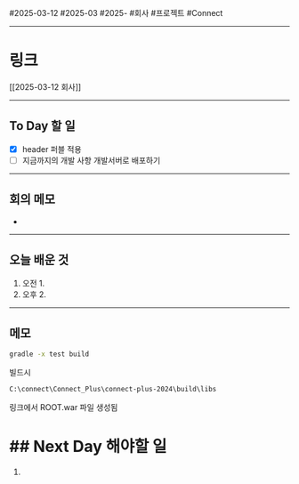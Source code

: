#2025-03-12 #2025-03 #2025- 
#회사 #프로젝트 #Connect 


------
# 링크 
[[2025-03-12 회사]]

---
## To Day 할 일
- [x] header 퍼블 적용
- [ ] 지금까지의 개발 사항 개발서버로 배포하기
---
## 회의 메모
- 
---
## 오늘 배운 것
1. 오전
    1. 
2. 오후
    2. 
---
## 메모

```bash
gradle -x test build
```
빌드시 
```bash
C:\connect\Connect_Plus\connect-plus-2024\build\libs
```
링크에서 ROOT.war 파일 생성됨
# ## Next Day 해야할 일
1. 
